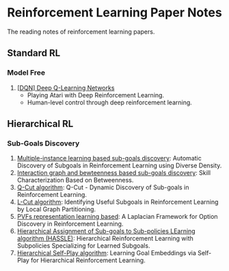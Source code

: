 # Reinforcement Learning Paper Notes

The reading notes of reinforcement learning papers.

## Standard RL

### Model Free

1. [[DQN] Deep Q-Learning Networks](./Standard%20RL/Model-Free/1-DQN.md)
    * Playing Atari with Deep Reinforcement Learning.
    * Human-level control through deep reinforcement learning.

## Hierarchical RL

### Sub-Goals Discovery

1. [Multiple-instance learning based sub-goals discovery](./Herarchical%20RL/Sub-Goals%20Discovery/1-Multiple-Instance.md): Automatic Discovery of Subgoals in Reinforcement Learning using Diverse Density.
2. [Interaction graph and bewteenness based sub-goals discovery](./Herarchical%20RL/Sub-Goals%20Discovery/2-Betweenness%20Based.md): Skill Characterization Based on Betweenness.
3. [Q-Cut algorithm](./Herarchical%20RL/Sub-Goals%20Discovery/3-Q-Cut.md): Q-Cut - Dynamic Discovery of Sub-goals in Reinforcement Learning.
4. [L-Cut algorithm](./Herarchical%20RL/Sub-Goals%20Discovery/4-L-Cut.md): Identifying Useful Subgoals in Reinforcement Learning by Local Graph Partitioning.
5. [PVFs representation learning based](./Herarchical%20RL/Sub-Goals%20Discovery/5-PVFs.md): A Laplacian Framework for Option Discovery in Reinforcement Learning.
6. [Hierarchical Assignment of Sub-goals to Sub-policies LEarning algorithm (HASSLE)](Herarchical%20RL/Sub-Goals%20Discovery/6-HASSLE.md): Hierarchical Reinforcement Learning with Subpolicies Specializing for Learned Subgoals.
7. [Hierarchical Self-Play algorithm](./Herarchical%20RL/Sub-Goals%20Discovery/7-HSP.md): Learning Goal Embeddings via Self-Play for Hierarchical Reinforcement Learning.